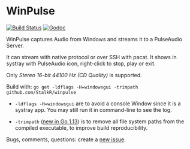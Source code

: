 # WinPulse

[![Build Status][1]][2] [![Godoc][3]][4]

WinPulse captures Audio from Windows and streams it to a PulseAudio Server.

It can stream with native protocol or over SSH with pacat.
It shows in systray with PulseAudio icon, right-click to stop,
play or exit.

Only *Stereo 16-bit 44100 Hz (CD Quality)* is supported.

Build with:
`go get -ldflags -H=windowsgui -trimpath github.com/StalkR/winpulse`

* `-ldflags -H=windowsgui` are to avoid a console Window since it is
a systray app. You may still run it in command-line to see the log.

* `-trimpath` ([new in Go 1.13][6]) is to remove all file system
paths from the compiled executable, to improve build reproducibility.

Bugs, comments, questions: create a [new issue][5].

[1]: https://api.travis-ci.org/StalkR/winpulse.png?branch=master
[2]: https://travis-ci.org/StalkR/winpulse
[3]: https://godoc.org/github.com/StalkR/winpulse?status.png
[4]: https://godoc.org/github.com/StalkR/winpulse
[5]: https://github.com/StalkR/winpulse/issues/new
[6]: https://golang.org/doc/go1.13#go-command
